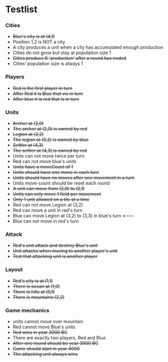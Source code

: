 # Testlist

### Cities
* ~~Blue's city is at (4,1)~~
* Position 1,2 is NOT a city
* A city produces a unit when a city has accumulated enough production
* Cities do not grow but stay at population size 1
* ~~Cities produce 6 `production' after a round has ended~~
* Cities' population size is always 1

### Players
* ~~Red is the first player in turn~~
* ~~After Red it is Blue that vis in turn~~
*  ~~After blue it is red that is in turn~~

### Units
* ~~Archer at (2,0)~~
* ~~The archer at (2,0) is owned by red~~
* ~~Legion at (3,2)~~
* ~~The legion at (3,2) is owned by blue~~
* ~~Settler at (4,3)~~
* ~~The settler at (4,3) is owned by red~~
* Units can not move twice per turn
* Red can not move blue's units
* ~~Units have a moveCount of 1~~
* ~~Units should have one move in each turn~~
* ~~Units should have no moves after one movement in a turn~~
* Units move-count should be reset each round
* ~~A unit can move from (2,0) to (2,1)~~
* ~~Units can only move 1 field per movement~~
* ~~Only 1 unit allowed on a tile at a time~~
* Red can not move Legion at (3,2)
* Red can move a unit in red's turn
* Blue can move Legion at (3,2) to (3,3) in blue's turn <---
* Blue can not move in red's turn


### Attack
* ~~Red's unit attack and destroy Blue's unit~~
* ~~Unit attacks when moving to another player's unit~~
* ~~Test that attacking unit is another player~~

### Layout
* ~~Red's city is at (1,1)~~
* ~~There is ocean at (1,0)~~
* ~~There is hills at (0,1)~~
* ~~There is mountains (2,2)~~

### Game mechanics
* units cannot move over mountain
* Red cannot move Blue's units
* ~~Red wins in year 3000 BC~~
* There are exactly two players, Red and Blue
* ~~After one round should be year 3900 BC~~
* ~~Game should start in year 4000~~
* ~~The attacking unit always wins~~

